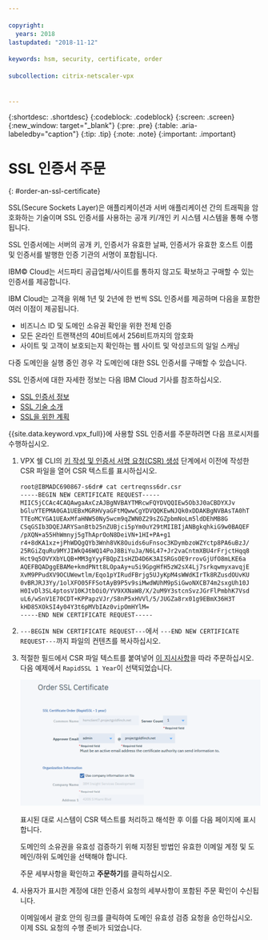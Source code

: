 ```yaml
---

copyright:
  years: 2018
lastupdated: "2018-11-12"

keywords: hsm, security, certificate, order

subcollection: citrix-netscaler-vpx


---
```


{:shortdesc: .shortdesc}
{:codeblock: .codeblock}
{:screen: .screen}
{:new_window: target="_blank"}
{:pre: .pre}
{:table: .aria-labeledby="caption"}
{:tip: .tip}
{:note: .note}
{:important: .important}

# SSL 인증서 주문
{: #order-an-ssl-certificate}

SSL(Secure Sockets Layer)은 애플리케이션과 서버 애플리케이션 간의 트래픽을 암호화하는 기술이며 SSL 인증서를 사용하는 공개 키/개인 키 시스템 시스템을 통해 수행됩니다.

SSL 인증서에는 서버의 공개 키, 인증서가 유효한 날짜, 인증서가 유효한 호스트 이름 및 인증서를 발행한 인증 기관의 서명이 포함됩니다.

IBM© Cloud는 서드파티 공급업체/사이트를 통하지 않고도 확보하고 구매할 수 있는 인증서를 제공합니다.

IBM Cloud는 고객을 위해 1년 및 2년에 한 번씩 SSL 인증서를 제공하며 다음을 포함한 여러 이점이 제공됩니다.

* 비즈니스 ID 및 도메인 소유권 확인을 위한 전체 인증
* 모든 온라인 트랜잭션의 40비트에서 256비트까지의 암호화
* 사이트 및 고객이 보호되는지 확인하는 웹 사이트 및 악성코드의 일일 스캐닝

다중 도메인을 실행 중인 경우 각 도메인에 대한 SSL 인증서를 구매할 수 있습니다.

SSL 인증서에 대한 자세한 정보는 다음 IBM Cloud 기사를 참조하십시오.

* [SSL 인증서 정보](/docs/infrastructure/ssl-certificates?topic=ssl-certificates-about-ssl-certificates)
* [SSL 기술 소개](/docs/infrastructure/ssl-certificates?topic=ssl-certificates-introduction-to-ssl-technology)
* [SSL을 위한 계획](/docs/infrastructure/ssl-certificates?topic=ssl-certificates-planning-for-ssl)

{{site.data.keyword.vpx_full}}에 사용할 SSL 인증서를 주문하려면 다음 프로시저를 수행하십시오.

1.	VPX 쉘 CLI의 [키 작성 및 인증서 서명 요청(CSR) 생성](/docs/infrastructure/citrix-netscaler-vpx?topic=citrix-netscaler-vpx-create-keys-and-generate-the-certificate-signing-request-csr-) 단계에서 이전에 작성한 CSR 파일을 열어 CSR 텍스트를 표시하십시오.

	```
	root@IBMADC690867-s6dr# cat certreqnss6dr.csr
	-----BEGIN NEW CERTIFICATE REQUEST-----
	MIIC5jCCAc4CAQAwgaAxCzAJBgNVBAYTMRcwFQYDVQQIEw5Ob3J0aCBDYXJv
	bGluYTEPMA0GA1UEBxMGRHVyaGFtMQwwCgYDVQQKEwNJQk0xDDAKBgNVBAsTA0hT
	TTEoMCYGA1UEAxMfaHNW50Ny5wcm9qZWN0Z29sZGZpbmNoLm5ldDEhMB8G
	CSqGSIb3DQEJARYSanBtb25nZUBjci5pYm0uY29tMIIBIjANBgkqhkiG9w0BAQEF
	/pXQN+a55HhWmnyj5gThAprOoN8DeiVN+1HI+PA+g1
	r4+8dKA1xz+jPhWDQgQYb3Wnh8VK8Ouids6uFnsoc3KDymbzoWZYctp8PA6uBzJ/
	25RGiZquRu9MYJIWkQ46WQ14PoJ8BiYuJa/N6L47+Jr2vaCntmXBU4rFrjctHqq8
	Hct9q5OVYXbYLQB+MM3gYyyFBQpZ1sHZD4D6K3AISRGsOE9rrovGjUfO8mLKE6a
	AQEFBQADggEBAMe+kmdPNtt8LOpaAy+u5i9GpgHfH5zW2sX4Lj7srkqwmyxavqjE
	XvM9PPudXV9OCUWewtlm/Eqo1pYIRudFBrjg5UJyKpM4sWWdKIrTk8RZusdOUvKU
	0vBRJRJ3Yy/1olXFO05FFSotAyB9P5v9siMwdWUhM9pSiGwoNXCB74m2sxgUh10J
	H0IvDl3SL4ptosV10KJtbOiO/YV9XXNaW8/X/2uM9Y3stcnSvzJGrFlPmbhK7Vsd
	uL6/wSnV1E70CDT+KPPapzVJr/S8nP5xHVVl/5/JUGZa8rx01g9EBmX36H3T
	kHD85XOkSI4y04Y3t6pMVbIAz0vipOmHYlM=
	-----END NEW CERTIFICATE REQUEST-----
	```

2.	`---BEGIN NEW CERTIFICATE REQUEST---`에서 `---END NEW CERTIFICATE REQUEST---`까지 파일의 컨텐츠를 복사하십시오.

3.	적절한 필드에서 CSR 파일 텍스트를 붙여넣어 [이 지시사항](/docs/infrastructure/ssl-certificates?topic=ssl-certificates-getting-started-tutorial#ordering-ssl-certificates)을 따라 주문하십시오. 다음 예제에서 `RapidSSL 1 Year`이 선택되었습니다.

	<img src="images/5-Order-Certificate_1.png" alt="그림" style="width: 550px;"/>

	표시된 대로 시스템이 CSR 텍스트를 처리하고 해석한 후 이를 다음 페이지에 표시합니다.

	도메인의 소유권을 유효성 검증하기 위해 지정된 방법인 유효한 이메일 계정 및 도메인/하위 도메인을 선택해야 합니다.

	주문 세부사항을 확인하고 **주문하기**를 클릭하십시오.

4. 사용자가 표시한 계정에 대한 인증서 요청의 세부사항이 포함된 주문 확인이 수신됩니다.

	이메일에서 괄호 안의 링크를 클릭하여 도메인 유효성 검증 요청을 승인하십시오. 이제 SSL 요청의 수행 준비가 되었습니다.
